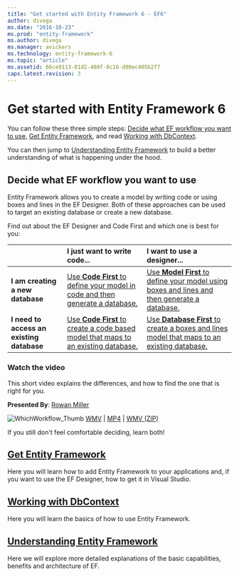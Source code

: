 ```yaml
---
title: "Get started with Entity Framework 6 - EF6"
author: divega
ms.date: "2016-10-23"
ms.prod: "entity-framework"
ms.author: divega
ms.manager: avickers
ms.technology: entity-framework-6
ms.topic: "article"
ms.assetid: 66ce9113-81d2-480f-8c16-d00ec405b2f7
caps.latest.revision: 3
---
```

# Get started with Entity Framework 6

You can follow these three simple steps: [Decide what EF workflow you want to use](#decide-what-ef-workflow-you-want-to-use), [Get Entity Framework](#get-entity-framework), and read [Working with DbContext](#learn-how-to-work-with-dbcontext).

You can then jump to [Understanding Entity Framework](#understanding-entity-framework) to build a better understanding of what is happening under the hood.

## Decide what EF workflow you want to use

Entity Framework allows you to create a model by writing code or using boxes and lines in the EF Designer. Both of these approaches can be used to target an existing database or create a new database.

Find out about the EF Designer and Code First and which one is best for you:  

|                                           | I just want to write code...                                                                                                                  | I want to use a designer...                                                                                                        |
|:------------------------------------------|:----------------------------------------------------------------------------------------------------------------------------------------------|:-----------------------------------------------------------------------------------------------------------------------------------|
| **I am creating a new database**          | [Use **Code First** to define your model in code and then generate a database.](~/ef6/get-started/code-first-to-a-new-database.md)            | [Use **Model First** to define your model using boxes and lines and then generate a database.](~/ef6/get-started/model-first.md)   |
| **I need to access an existing database** | [Use **Code First** to create a code based model that maps to an existing database.](~/ef6/get-started/code-first-to-an-existing-database.md) | [Use **Database First** to create a boxes and lines model that maps to an existing database.](~/ef6/get-started/database-first.md) |

### Watch the video

This short video explains the differences, and how to find the one that is right for you.

**Presented By**: [Rowan Miller](http://romiller.com/)

![WhichWorkflow_Thumb](../media/whichworkflow-thumb.png)
 [WMV](http://download.microsoft.com/download/8/F/8/8F81F4CD-3678-4229-8D79-0C63FFA3C595/HDI_ITPro_Technet_winvideo_ChoseYourWorkflow.wmv) | [MP4](http://download.microsoft.com/download/8/F/8/8F81F4CD-3678-4229-8D79-0C63FFA3C595/HDI_ITPro_Technet_mp4video_ChoseYourWorkflow.m4v) | [WMV (ZIP)](http://download.microsoft.com/download/8/F/8/8F81F4CD-3678-4229-8D79-0C63FFA3C595/HDI_ITPro_Technet_winvideo_ChoseYourWorkflow.zip)

If you still don't feel comfortable deciding, learn both!

## [Get Entity Framework](get-entity-framework.md)
Here you will learn how to add Entity Framework to your applications and, if you want to use the EF Designer, how to get it in Visual Studio.

## [Working with DbContext](working-with-dbcontext.md)
Here you will learn the basics of how to use Entity Framework.

## [Understanding Entity Framework](understanding-ef.md)
Here we will explore more detailed explanations of the basic capabilities, benefits and architecture of EF.

